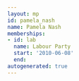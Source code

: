 ```yaml
---
layout: mp
id: pamela_nash
name: Pamela Nash
memberships:
- id: lab
  name: Labour Party
  start: '2010-06-08'
  end: 
autogenerated: true
---
```


